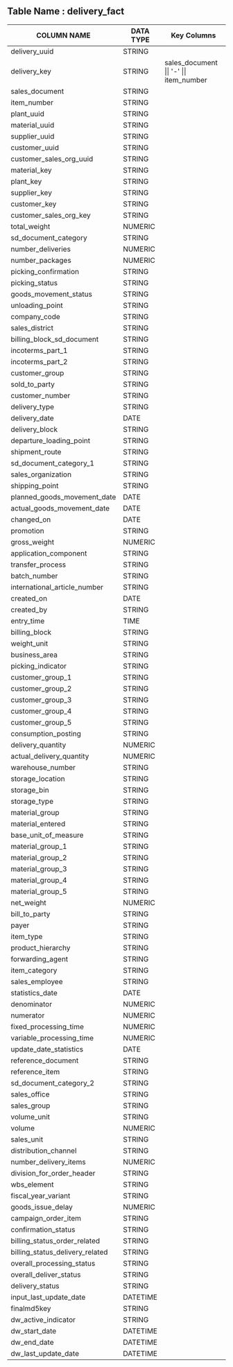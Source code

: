 

## Table Name : delivery_fact


| COLUMN NAME | DATA TYPE | Key Columns |
|---|---|---|
| delivery_uuid | STRING |  |
| delivery_key | STRING | sales_document \|\| '-' \|\| item_number |
| sales_document | STRING |  |
| item_number | STRING |  |
| plant_uuid | STRING |  |
| material_uuid | STRING |  |
| supplier_uuid | STRING |  |
| customer_uuid | STRING |  |
| customer_sales_org_uuid | STRING |  |
| material_key | STRING |  |
| plant_key | STRING |  |
| supplier_key | STRING |  |
| customer_key | STRING |  |
| customer_sales_org_key | STRING |  |
| total_weight | NUMERIC |  |
| sd_document_category | STRING |  |
| number_deliveries | NUMERIC |  |
| number_packages | NUMERIC |  |
| picking_confirmation | STRING |  |
| picking_status | STRING |  |
| goods_movement_status | STRING |  |
| unloading_point | STRING |  |
| company_code | STRING |  |
| sales_district | STRING |  |
| billing_block_sd_document | STRING |  |
| incoterms_part_1 | STRING |  |
| incoterms_part_2 | STRING |  |
| customer_group | STRING |  |
| sold_to_party | STRING |  |
| customer_number | STRING |  |
| delivery_type | STRING |  |
| delivery_date | DATE |  |
| delivery_block | STRING |  |
| departure_loading_point | STRING |  |
| shipment_route | STRING |  |
| sd_document_category_1 | STRING |  |
| sales_organization | STRING |  |
| shipping_point | STRING |  |
| planned_goods_movement_date | DATE |  |
| actual_goods_movement_date | DATE |  |
| changed_on | DATE |  |
| promotion | STRING |  |
| gross_weight | NUMERIC |  |
| application_component | STRING |  |
| transfer_process | STRING |  |
| batch_number | STRING |  |
| international_article_number | STRING |  |
| created_on | DATE |  |
| created_by | STRING |  |
| entry_time | TIME |  |
| billing_block | STRING |  |
| weight_unit | STRING |  |
| business_area | STRING |  |
| picking_indicator | STRING |  |
| customer_group_1 | STRING |  |
| customer_group_2 | STRING |  |
| customer_group_3 | STRING |  |
| customer_group_4 | STRING |  |
| customer_group_5 | STRING |  |
| consumption_posting | STRING |  |
| delivery_quantity | NUMERIC |  |
| actual_delivery_quantity | NUMERIC |  |
| warehouse_number | STRING |  |
| storage_location | STRING |  |
| storage_bin | STRING |  |
| storage_type | STRING |  |
| material_group | STRING |  |
| material_entered | STRING |  |
| base_unit_of_measure | STRING |  |
| material_group_1 | STRING |  |
| material_group_2 | STRING |  |
| material_group_3 | STRING |  |
| material_group_4 | STRING |  |
| material_group_5 | STRING |  |
| net_weight | NUMERIC |  |
| bill_to_party | STRING |  |
| payer | STRING |  |
| item_type | STRING |  |
| product_hierarchy | STRING |  |
| forwarding_agent | STRING |  |
| item_category | STRING |  |
| sales_employee | STRING |  |
| statistics_date | DATE |  |
| denominator | NUMERIC |  |
| numerator | NUMERIC |  |
| fixed_processing_time | NUMERIC |  |
| variable_processing_time | NUMERIC |  |
| update_date_statistics | DATE |  |
| reference_document | STRING |  |
| reference_item | STRING |  |
| sd_document_category_2 | STRING |  |
| sales_office | STRING |  |
| sales_group | STRING |  |
| volume_unit | STRING |  |
| volume | NUMERIC |  |
| sales_unit | STRING |  |
| distribution_channel | STRING |  |
| number_delivery_items | NUMERIC |  |
| division_for_order_header | STRING |  |
| wbs_element | STRING |  |
| fiscal_year_variant | STRING |  |
| goods_issue_delay | NUMERIC |  |
| campaign_order_item | STRING |  |
| confirmation_status | STRING |  |
| billing_status_order_related | STRING |  |
| billing_status_delivery_related | STRING |  |
| overall_processing_status | STRING |  |
| overall_deliver_status | STRING |  |
| delivery_status | STRING |  |
| input_last_update_date | DATETIME |  |
| finalmd5key | STRING |  |
| dw_active_indicator | STRING |  |
| dw_start_date | DATETIME |  |
| dw_end_date | DATETIME |  |
| dw_last_update_date | DATETIME |  |